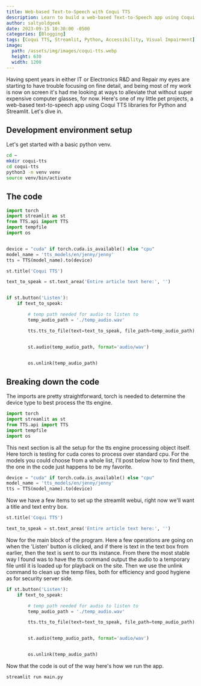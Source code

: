 ```yaml
---
title: Web-based Text-to-Speech with Coqui TTS
description: Learn to build a web-based Text-to-Speech app using Coqui TTS and Streamlit. A simple solution for screen fatigue or visual issues.
author: saltyoldgeek
date: 2023-09-15 10:30:00 -0500
categories: [Blogging]
tags: [Coqui TTS, Streamlit, Python, Accessibility, Visual Impairment]
image:
  path: /assets/img/images/coqui-tts.webp
  height: 630
  width: 1200
---
```



Having spent years in either IT or Electronics R&D and Repair my eyes are starting to have trouble focusing on fine detail, and being most of my work is now on screen it's had me looking at ways to alleviate that without super expensive computer glasses, for now. Here's one of my little pet projects, a web-based text-to-speech app using Coqui TTS libraries for Python and Streamlit. Let's dive in.

## Development environment setup

Let's get started with a basic python venv.

```bash
cd ~
mkdir coqui-tts
cd coqui-tts
python3 -m venv venv
source venv/bin/activate
```

## The code

```python
import torch
import streamlit as st
from TTS.api import TTS
import tempfile
import os


device = "cuda" if torch.cuda.is_available() else "cpu"
model_name = 'tts_models/en/jenny/jenny'
tts = TTS(model_name).to(device)

st.title('Coqui TTS')

text_to_speak = st.text_area('Entire article text here:', '')


if st.button('Listen'):
    if text_to_speak:

        # temp path needed for audio to listen to
        temp_audio_path = './temp_audio.wav'

        tts.tts_to_file(text=text_to_speak, file_path=temp_audio_path)


        st.audio(temp_audio_path, format='audio/wav')


        os.unlink(temp_audio_path)

```

## Breaking down the code

The imports are pretty straightforward, torch is needed to determine the device type to best process the tts engine.

```python
import torch
import streamlit as st
from TTS.api import TTS
import tempfile
import os
```

This next section is all the setup for the tts engine processing object itself. Here torch is testing for cuda cores to process over standard cpu. For the models you could choose from a whole list, I'll post below how to find them, the one in the code just happens to be my favorite.

```python
device = "cuda" if torch.cuda.is_available() else "cpu"
model_name = 'tts_models/en/jenny/jenny'
tts = TTS(model_name).to(device)
```

Now we have a few items to set up the streamlit webui, right now we'll want a title and text entry box.

```python
st.title('Coqui TTS')

text_to_speak = st.text_area('Entire article text here:', '')
```

Now for the main block of the program. Here a few operations are going on when the 'Listen' button is clicked, and if there is text in the text box from earlier, then the text is sent to our tts instance. From there the most stable way I found was to have the tts command output the audio to a temporary file until it is loaded up for playback on the site. Then we use the unlink command to clean up the temp files, both for efficiency and good hygiene as for security server side.

```python
if st.button('Listen'):
    if text_to_speak:

        # temp path needed for audio to listen to
        temp_audio_path = './temp_audio.wav'

        tts.tts_to_file(text=text_to_speak, file_path=temp_audio_path)


        st.audio(temp_audio_path, format='audio/wav')


        os.unlink(temp_audio_path)
```

Now that the code is out of the way here's how we run the app.

```bash
streamlit run main.py
```
